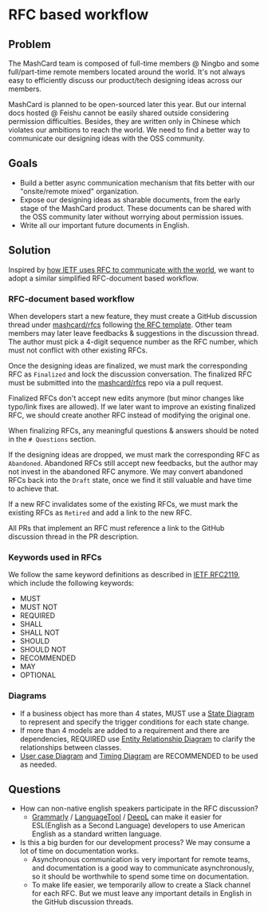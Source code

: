 # RFC based workflow

## Problem

The MashCard team is composed of full-time members @ Ningbo and some full/part-time remote members located around the world. It's not always easy to efficiently discuss our product/tech designing ideas across our members.

MashCard is planned to be open-sourced later this year. But our internal docs hosted @ Feishu cannot be easily shared outside considering permission difficulties. Besides, they are written only in Chinese which violates our ambitions to reach the world. We need to find a better way to communicate our designing ideas with the OSS community.

## Goals

- Build a better async communication mechanism that fits better with our "onsite/remote mixed" organization.
- Expose our designing ideas as sharable documents, from the early stage of the MashCard product. These documents can be shared with the OSS community later without worrying about permission issues.
- Write all our important future documents in English.

## Solution

Inspired by [how IETF uses RFC to communicate with the world](https://en.wikipedia.org/wiki/Request_for_Comments), we want to adopt a similar simplified RFC-document based workflow.

### RFC-document based workflow

When developers start a new feature, they must create a GitHub discussion thread under [mashcard/rfcs](https://github.com/mashcard/rfcs/discussions) following [the RFC template](https://raw.githubusercontent.com/mashcard/rfcs/master/0000-template.md). Other team members may later leave feedbacks & suggestions in the discussion thread. The author must pick a 4-digit sequence number as the RFC number, which must not conflict with other existing RFCs.

Once the designing ideas are finalized, we must mark the corresponding RFC as `Finalized` and lock the discussion conversation. The finalized RFC must be submitted into the [mashcard/rfcs](https://github.com/mashcard/rfcs) repo via a pull request.

Finalized RFCs don't accept new edits anymore (but minor changes like typo/link fixes are allowed). If we later want to improve an existing finalized RFC, we should create another RFC instead of modifying the original one.

When finalizing RFCs, any meaningful questions & answers should be noted in the `# Questions` section.

If the designing ideas are dropped, we must mark the corresponding RFC as `Abandoned`. Abandoned RFCs still accept new feedbacks, but the author may not invest in the abandoned RFC anymore. We may convert abandoned RFCs back into the `Draft` state, once we find it still valuable and have time to achieve that.

If a new RFC invalidates some of the existing RFCs, we must mark the existing RFCs as `Retired` and add a link to the new RFC.

All PRs that implement an RFC must reference a link to the GitHub discussion thread in the PR description.

### Keywords used in RFCs

We follow the same keyword definitions as described in [IETF RFC2119](https://datatracker.ietf.org/doc/html/rfc2119), which include the following keywords:

- MUST
- MUST NOT
- REQUIRED
- SHALL
- SHALL NOT
- SHOULD
- SHOULD NOT
- RECOMMENDED
- MAY
- OPTIONAL

### Diagrams

- If a business object has more than 4 states, MUST use a [State Diagram](https://www.visual-paradigm.com/guide/uml-unified-modeling-language/about-state-diagrams/) to represent and specify the trigger conditions for each state change.
- If more than 4 models are added to a requirement and there are dependencies, REQUIRED use [Entity Relationship Diagram](https://www.visual-paradigm.com/guide/data-modeling/what-is-entity-relationship-diagram/) to clarify the relationships between classes.
- [User case Diagram](https://www.visual-paradigm.com/guide/uml-unified-modeling-language/what-is-use-case-diagram/) and [Timing Diagram](https://www.visual-paradigm.com/guide/uml-unified-modeling-language/what-is-timing-diagram/) are RECOMMENDED to be used as needed.

## Questions

- How can non-native english speakers participate in the RFC discussion?
  - [Grammarly](https://grammarly.com/) / [LanguageTool](https://languagetool.org/) / [DeepL](https://deepl.com/) can make it easier for ESL(English as a Second Language) developers to use American English as a standard written language.
- Is this a big burden for our development process? We may consume a lot of time on documentation works.
  - Asynchronous communication is very important for remote teams, and documentation is a good way to communicate asynchronously, so it should be worthwhile to spend some time on documentation.
  - To make life easier, we temporarily allow to create a Slack channel for each RFC. But we must leave any important details in English in the GitHub discussion threads.
